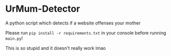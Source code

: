 # UrMum-Detector
A python script which detects if a website offenses your mother

Please run `pip install -r requirements.txt` in your console before running `main.py`!

This is so stupid and it doesn't really work lmao
